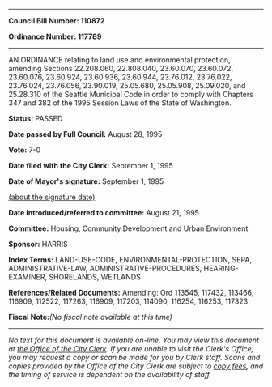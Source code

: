 

********

**Council Bill Number: 110872**
   
**Ordinance Number: 117789**
********

 AN ORDINANCE relating to land use and environmental protection, amending Sections 22.208.060, 22.808.040, 23.60.070, 23.60.072, 23.60.076, 23.60.924, 23.60.936, 23.60.944, 23.76.012, 23.76.022, 23.76.024, 23.76.056, 23.90.019, 25.05.680, 25.05.908, 25.09.020, and 25.28.310 of the Seattle Municipal Code in order to comply with Chapters 347 and 382 of the 1995 Session Laws of the State of Washington.

**Status:** PASSED
   
**Date passed by Full Council:** August 28, 1995
   
**Vote:** 7-0
   
**Date filed with the City Clerk:** September 1, 1995
   
**Date of Mayor's signature:** September 1, 1995
   
[(about the signature date)](/~public/approvaldate.htm)
   
   
   
**Date introduced/referred to committee:** August 21, 1995
   
**Committee:** Housing, Community Development and Urban Environment
   
**Sponsor:** HARRIS
   
   
**Index Terms:** LAND-USE-CODE, ENVIRONMENTAL-PROTECTION, SEPA, ADMINISTRATIVE-LAW, ADMINISTRATIVE-PROCEDURES, HEARING-EXAMINER, SHORELANDS, WETLANDS

**References/Related Documents:** Amending: Ord 113545, 117432, 113466, 116909, 112522, 117263, 116909, 117203, 114090, 116254, 116253, 117323

**Fiscal Note:**_(No fiscal note available at this time)_
********

_No text for this document is available on-line. You may view this document at [the Office of the City Clerk](http://www.seattle.gov/leg/clerk/contactUs.htm). If you are unable to visit the Clerk's Office, you may request a copy or scan be made for you by Clerk staff. Scans and copies provided by the Office of the City Clerk are subject to [copy fees](http://clerk.seattle.gov/~public/clerkfees.htm), and the timing of service is dependent on the availability of staff._

